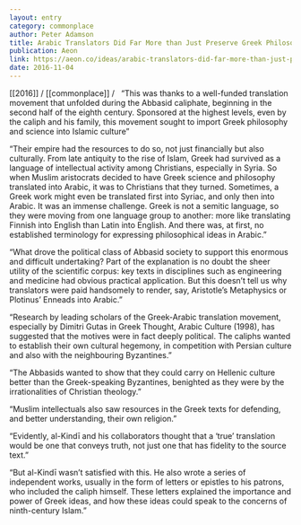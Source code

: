 ```yaml
---
layout: entry
category: commonplace
author: Peter Adamson
title: Arabic Translators Did Far More than Just Preserve Greek Philosophy
publication: Aeon
link: https://aeon.co/ideas/arabic-translators-did-far-more-than-just-preserve-greek-philosophy
date: 2016-11-04
---
```


[[2016]] / [[commonplace]] / 
 
“This was thanks to a well-funded translation movement that unfolded during the Abbasid caliphate, beginning in the second half of the eighth century. Sponsored at the highest levels, even by the caliph and his family, this movement sought to import Greek philosophy and science into Islamic culture”

“Their empire had the resources to do so, not just financially but also culturally. From late antiquity to the rise of Islam, Greek had survived as a language of intellectual activity among Christians, especially in Syria. So when Muslim aristocrats decided to have Greek science and philosophy translated into Arabic, it was to Christians that they turned. Sometimes, a Greek work might even be translated first into Syriac, and only then into Arabic. It was an immense challenge. Greek is not a semitic language, so they were moving from one language group to another: more like translating Finnish into English than Latin into English. And there was, at first, no established terminology for expressing philosophical ideas in Arabic.”

“What drove the political class of Abbasid society to support this enormous and difficult undertaking? Part of the explanation is no doubt the sheer utility of the scientific corpus: key texts in disciplines such as engineering and medicine had obvious practical application. But this doesn’t tell us why translators were paid handsomely to render, say, Aristotle’s Metaphysics or Plotinus’ Enneads into Arabic.”

“Research by leading scholars of the Greek-Arabic translation movement, especially by Dimitri Gutas in Greek Thought, Arabic Culture (1998), has suggested that the motives were in fact deeply political. The caliphs wanted to establish their own cultural hegemony, in competition with Persian culture and also with the neighbouring Byzantines.”

“The Abbasids wanted to show that they could carry on Hellenic culture better than the Greek-speaking Byzantines, benighted as they were by the irrationalities of Christian theology.”

“Muslim intellectuals also saw resources in the Greek texts for defending, and better understanding, their own religion.”

“Evidently, al-Kindī and his collaborators thought that a ‘true’ translation would be one that conveys truth, not just one that has fidelity to the source text.”

“But al-Kindī wasn’t satisfied with this. He also wrote a series of independent works, usually in the form of letters or epistles to his patrons, who included the caliph himself. These letters explained the importance and power of Greek ideas, and how these ideas could speak to the concerns of ninth-century Islam.”


